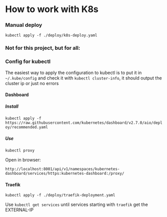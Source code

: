 # How to work with K8s

### Manual deploy
`kubectl apply -f ./deploy/k8s-deploy.yaml`

### Not for this project, but for all:

### Config for kubectl
The easiest way to apply the configuration to kubectl is to put it in `~/.kube/config` and check it with `kubectl cluster-info`, it should output the cluster ip or just no errors

#### Dashboard 
##### Install
`kubectl apply -f https://raw.githubusercontent.com/kubernetes/dashboard/v2.7.0/aio/deploy/recommended.yaml`

##### Use
`kubectl proxy`

Open in browser:

`http://localhost:8001/api/v1/namespaces/kubernetes-dashboard/services/https:kubernetes-dashboard:/proxy/`

#### Traefik

`kubectl apply -f ./deploy/traefik-deployment.yaml`

Use `kubectl get services` until services starting with `traefik` get the EXTERNAL-IP